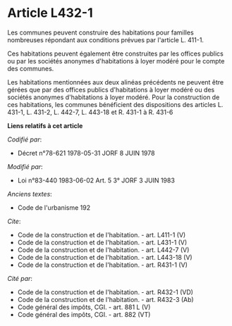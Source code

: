# Article L432-1

Les communes peuvent construire des habitations pour familles nombreuses répondant aux conditions prévues par l'article L.
411-1. 

Ces habitations peuvent également être construites par les offices publics ou par les sociétés anonymes d'habitations à loyer
modéré pour le compte des communes. 

Les habitations mentionnées aux deux alinéas précédents ne peuvent être gérées que par des offices publics d'habitations à
loyer modéré ou des sociétés anonymes d'habitations à loyer modéré. Pour la construction de ces habitations, les communes
bénéficient des dispositions des articles L. 431-1, L. 431-2, L. 442-7, L. 443-18 et R. 431-1 à R. 431-6

**Liens relatifs à cet article**

_Codifié par_:

  - Décret n°78-621 1978-05-31 JORF 8 JUIN 1978

_Modifié par_:

  - Loi n°83-440 1983-06-02 Art. 5 3° JORF 3 JUIN 1983

_Anciens textes_:

  - Code de l'urbanisme 192

_Cite_:

  - Code de la construction et de l'habitation. - art. L411-1 (V)
  - Code de la construction et de l'habitation. - art. L431-1 (V)
  - Code de la construction et de l'habitation. - art. L442-7 (V)
  - Code de la construction et de l'habitation. - art. L443-18 (V)
  - Code de la construction et de l'habitation. - art. R431-1 (V)

_Cité par_:

  - Code de la construction et de l'habitation. - art. R432-1 (VD)
  - Code de la construction et de l'habitation. - art. R432-3 (Ab)
  - Code général des impôts, CGI. - art. 881 L (V)
  - Code général des impôts, CGI. - art. 882 (VT)
